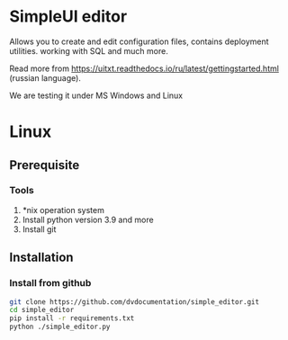 # SimpleUI editor

Allows you to create and edit configuration files, contains deployment utilities. working with SQL and much more. 

Read more from https://uitxt.readthedocs.io/ru/latest/gettingstarted.html (russian language).

We are testing it under MS Windows and Linux

# Linux

## Prerequisite

### Tools

1.  \*nix operation system
2.  Install python version 3.9 and more
3.  Install git

## Installation

### Install from github

``` sh
git clone https://github.com/dvdocumentation/simple_editor.git
cd simple_editor
pip install -r requirements.txt
python ./simple_editor.py

```

